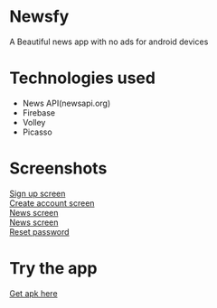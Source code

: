 # Newsfy
A Beautiful news app with no ads for android devices

# Technologies used
* News API(newsapi.org)
* Firebase 
* Volley
* Picasso

# Screenshots <br /> 
[Sign up screen](https://drive.google.com/open?id=0B_KYbvdig_0RejV6cHoxbDNuOVJldE9NUS1HRTdVM3hmSnM4)<br />
[Create account screen](https://drive.google.com/open?id=0B_KYbvdig_0RcVhUdTBWdFNJaHJrM3o0VndCSnBYWkctcGpJ)<br />
[News screen](https://drive.google.com/open?id=0B_KYbvdig_0RMzFnQ2FhTDNENUpGbjNoUUlUSUVtb2Vfc1VF)<br />
[News screen](https://drive.google.com/open?id=0B_KYbvdig_0RVTUyUUotcjhaWFB0ZlVxS2pmRHZIeENjVjlz)<br />
[Reset password](https://drive.google.com/open?id=0B_KYbvdig_0Ra0NLN2JnNXktODUzN2FlT1RyTld0MW51cU5Z)

# Try the app <br /> 
[Get apk here](https://drive.google.com/open?id=165qAmiwgQ0-CqzWlDx8DdvOJOI0_wBJC)
